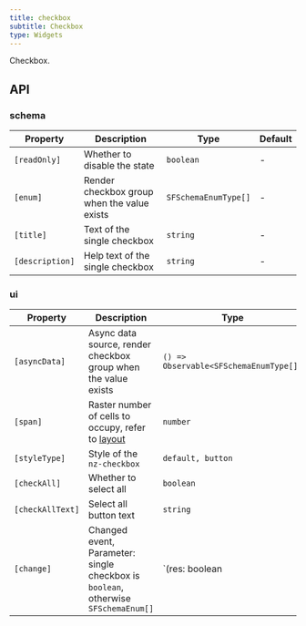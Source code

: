 ```yaml
---
title: checkbox
subtitle: Checkbox
type: Widgets
---
```


Checkbox.

## API

### schema

Property        | Description                                 | Type                 | Default
----------------|---------------------------------------------|----------------------|--------
`[readOnly]`    | Whether to disable the state                | `boolean`            | -
`[enum]`        | Render checkbox group when the value exists | `SFSchemaEnumType[]` | -
`[title]`       | Text of the single checkbox                 | `string`             | -
`[description]` | Help text of the single checkbox            | `string`             | -

### ui

Property | Description | Type | Default
-------- | ----------- | ---- | -------
`[asyncData]` | Async data source, render checkbox group when the value exists  | `() => Observable<SFSchemaEnumType[]>` | -
`[span]` | Raster number of cells to occupy, refer to [layout](https://ng.ant.design/components/checkbox/en#components-checkbox-demo-layout) | `number` | -
`[styleType]` | Style of the `nz-checkbox` | `default, button` | `default`
`[checkAll]` | Whether to select all  | `boolean` | -
`[checkAllText]` | Select all button text  | `string` | `全选`
`[change]` | Changed event, Parameter: single checkbox is `boolean`, otherwise `SFSchemaEnum[]` | `(res: boolean | SFSchemaEnum[]) => void` | -
